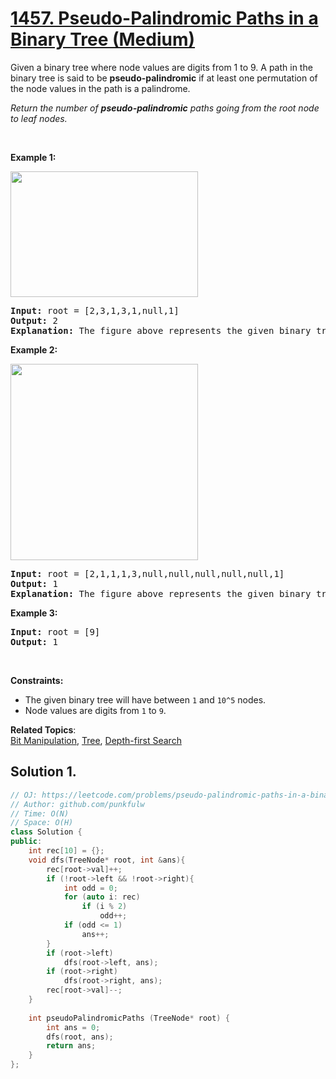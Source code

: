 # [1457. Pseudo-Palindromic Paths in a Binary Tree (Medium)](https://leetcode.com/problems/pseudo-palindromic-paths-in-a-binary-tree/)

<p>Given a binary tree where node values are digits from 1 to 9. A path in the binary tree is said to be <strong>pseudo-palindromic</strong> if at least one permutation of the node values in the path is a palindrome.</p>

<p><em>Return the number of <strong>pseudo-palindromic</strong> paths going from the root node to leaf nodes.</em></p>

<p>&nbsp;</p>
<p><strong>Example 1:</strong></p>

<p><img alt="" src="https://assets.leetcode.com/uploads/2020/05/06/palindromic_paths_1.png" style="width: 300px; height: 201px;"></p>

<pre><strong>Input:</strong> root = [2,3,1,3,1,null,1]
<strong>Output:</strong> 2 
<strong>Explanation:</strong> The figure above represents the given binary tree. There are three paths going from the root node to leaf nodes: the red path [2,3,3], the green path [2,1,1], and the path [2,3,1]. Among these paths only red path and green path are pseudo-palindromic paths since the red path [2,3,3] can be rearranged in [3,2,3] (palindrome) and the green path [2,1,1] can be rearranged in [1,2,1] (palindrome).
</pre>

<p><strong>Example 2:</strong></p>

<p><strong><img alt="" src="https://assets.leetcode.com/uploads/2020/05/07/palindromic_paths_2.png" style="width: 300px; height: 314px;"></strong></p>

<pre><strong>Input:</strong> root = [2,1,1,1,3,null,null,null,null,null,1]
<strong>Output:</strong> 1 
<strong>Explanation:</strong> The figure above represents the given binary tree. There are three paths going from the root node to leaf nodes: the green path [2,1,1], the path [2,1,3,1], and the path [2,1]. Among these paths only the green path is pseudo-palindromic since [2,1,1] can be rearranged in [1,2,1] (palindrome).
</pre>

<p><strong>Example 3:</strong></p>

<pre><strong>Input:</strong> root = [9]
<strong>Output:</strong> 1
</pre>

<p>&nbsp;</p>
<p><strong>Constraints:</strong></p>

<ul>
	<li>The&nbsp;given binary tree will have between <code>1</code> and <code>10^5</code> nodes.</li>
	<li>Node values are digits from <code>1</code> to <code>9</code>.</li>
</ul>

**Related Topics**:  
[Bit Manipulation](https://leetcode.com/tag/bit-manipulation/), [Tree](https://leetcode.com/tag/tree/), [Depth-first Search](https://leetcode.com/tag/depth-first-search/)

## Solution 1.


```cpp
// OJ: https://leetcode.com/problems/pseudo-palindromic-paths-in-a-binary-tree/
// Author: github.com/punkfulw
// Time: O(N)
// Space: O(H)
class Solution {
public:
    int rec[10] = {};
    void dfs(TreeNode* root, int &ans){
        rec[root->val]++;
        if (!root->left && !root->right){
            int odd = 0;
            for (auto i: rec)
                if (i % 2)
                    odd++;
            if (odd <= 1)
                ans++;
        }
        if (root->left)
            dfs(root->left, ans);
        if (root->right)
            dfs(root->right, ans);
        rec[root->val]--;
    }
    
    int pseudoPalindromicPaths (TreeNode* root) {
        int ans = 0;
        dfs(root, ans);
        return ans;
    }
};
```
